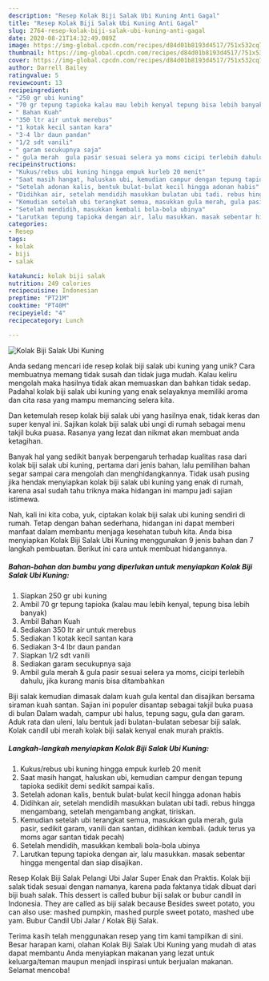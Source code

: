 ```yaml
---
description: "Resep Kolak Biji Salak Ubi Kuning Anti Gagal"
title: "Resep Kolak Biji Salak Ubi Kuning Anti Gagal"
slug: 2764-resep-kolak-biji-salak-ubi-kuning-anti-gagal
date: 2020-08-21T14:32:49.089Z
image: https://img-global.cpcdn.com/recipes/d84d01b8193d4517/751x532cq70/kolak-biji-salak-ubi-kuning-foto-resep-utama.jpg
thumbnail: https://img-global.cpcdn.com/recipes/d84d01b8193d4517/751x532cq70/kolak-biji-salak-ubi-kuning-foto-resep-utama.jpg
cover: https://img-global.cpcdn.com/recipes/d84d01b8193d4517/751x532cq70/kolak-biji-salak-ubi-kuning-foto-resep-utama.jpg
author: Darrell Bailey
ratingvalue: 5
reviewcount: 13
recipeingredient:
- "250 gr ubi kuning"
- "70 gr tepung tapioka kalau mau lebih kenyal tepung bisa lebih banyak"
- " Bahan Kuah"
- "350 ltr air untuk merebus"
- "1 kotak kecil santan kara"
- "3-4 lbr daun pandan"
- "1/2 sdt vanili"
- " garam secukupnya saja"
- " gula merah  gula pasir sesuai selera ya moms cicipi terlebih dahulu jika kurang manis bisa ditambahkan"
recipeinstructions:
- "Kukus/rebus ubi kuning hingga empuk kurleb 20 menit"
- "Saat masih hangat, haluskan ubi, kemudian campur dengan tepung tapioka sedikit demi sedikit sampai kalis."
- "Setelah adonan kalis, bentuk bulat-bulat kecil hingga adonan habis"
- "Didihkan air, setelah mendidih masukkan bulatan ubi tadi. rebus hingga mengambang, setelah mengambang angkat, tiriskan."
- "Kemudian setelah ubi terangkat semua, masukkan gula merah, gula pasir, sedikit garam, vanili dan santan, didihkan kembali. (aduk terus ya moms agar santan tidak pecah)"
- "Setelah mendidih, masukkan kembali bola-bola ubinya"
- "Larutkan tepung tapioka dengan air, lalu masukkan. masak sebentar hingga mengental dan siap disajikan."
categories:
- Resep
tags:
- kolak
- biji
- salak

katakunci: kolak biji salak 
nutrition: 249 calories
recipecuisine: Indonesian
preptime: "PT21M"
cooktime: "PT40M"
recipeyield: "4"
recipecategory: Lunch

---
```



![Kolak Biji Salak Ubi Kuning](https://img-global.cpcdn.com/recipes/d84d01b8193d4517/751x532cq70/kolak-biji-salak-ubi-kuning-foto-resep-utama.jpg)

Anda sedang mencari ide resep kolak biji salak ubi kuning yang unik? Cara membuatnya memang tidak susah dan tidak juga mudah. Kalau keliru mengolah maka hasilnya tidak akan memuaskan dan bahkan tidak sedap. Padahal kolak biji salak ubi kuning yang enak selayaknya memiliki aroma dan cita rasa yang mampu memancing selera kita.

Dan ketemulah resep kolak biji salak ubi yang hasilnya enak, tidak keras dan super kenyal ini. Sajikan kolak biji salak ubi ungi di rumah sebagai menu takjil buka puasa. Rasanya yang lezat dan nikmat akan membuat anda ketagihan.

Banyak hal yang sedikit banyak berpengaruh terhadap kualitas rasa dari kolak biji salak ubi kuning, pertama dari jenis bahan, lalu pemilihan bahan segar sampai cara mengolah dan menghidangkannya. Tidak usah pusing jika hendak menyiapkan kolak biji salak ubi kuning yang enak di rumah, karena asal sudah tahu triknya maka hidangan ini mampu jadi sajian istimewa.


Nah, kali ini kita coba, yuk, ciptakan kolak biji salak ubi kuning sendiri di rumah. Tetap dengan bahan sederhana, hidangan ini dapat memberi manfaat dalam membantu menjaga kesehatan tubuh kita. Anda bisa menyiapkan Kolak Biji Salak Ubi Kuning menggunakan 9 jenis bahan dan 7 langkah pembuatan. Berikut ini cara untuk membuat hidangannya.

<!--inarticleads1-->

##### Bahan-bahan dan bumbu yang diperlukan untuk menyiapkan Kolak Biji Salak Ubi Kuning:

1. Siapkan 250 gr ubi kuning
1. Ambil 70 gr tepung tapioka (kalau mau lebih kenyal, tepung bisa lebih banyak)
1. Ambil  Bahan Kuah
1. Sediakan 350 ltr air untuk merebus
1. Sediakan 1 kotak kecil santan kara
1. Sediakan 3-4 lbr daun pandan
1. Siapkan 1/2 sdt vanili
1. Sediakan  garam secukupnya saja
1. Ambil  gula merah &amp; gula pasir sesuai selera ya moms, cicipi terlebih dahulu, jika kurang manis bisa ditambahkan


Biji salak kemudian dimasak dalam kuah gula kental dan disajikan bersama siraman kuah santan. Sajian ini populer disantap sebagai takjil buka puasa di bulan Dalam wadah, campur ubi halus, tepung sagu, gula dan garam. Aduk rata dan uleni, lalu bentuk jadi bulatan-bulatan sebesar biji salak. Kolak candil ubi merah kolak biji salak kenyal enak murah praktis. 

<!--inarticleads2-->

##### Langkah-langkah menyiapkan Kolak Biji Salak Ubi Kuning:

1. Kukus/rebus ubi kuning hingga empuk kurleb 20 menit
1. Saat masih hangat, haluskan ubi, kemudian campur dengan tepung tapioka sedikit demi sedikit sampai kalis.
1. Setelah adonan kalis, bentuk bulat-bulat kecil hingga adonan habis
1. Didihkan air, setelah mendidih masukkan bulatan ubi tadi. rebus hingga mengambang, setelah mengambang angkat, tiriskan.
1. Kemudian setelah ubi terangkat semua, masukkan gula merah, gula pasir, sedikit garam, vanili dan santan, didihkan kembali. (aduk terus ya moms agar santan tidak pecah)
1. Setelah mendidih, masukkan kembali bola-bola ubinya
1. Larutkan tepung tapioka dengan air, lalu masukkan. masak sebentar hingga mengental dan siap disajikan.


Resep Kolak Biji Salak Pelangi Ubi Jalar Super Enak dan Praktis. Kolak biji salak tidak sesuai dengan namanya, karena pada faktanya tidak dibuat dari biji buah salak. This dessert is called bubur biji salak or bubur candil in Indonesia. They are called as biji salak because Besides sweet potato, you can also use: mashed pumpkin, mashed purple sweet potato, mashed ube yam. Bubur Candil Ubi Jalar / Kolak Biji Salak. 

Terima kasih telah menggunakan resep yang tim kami tampilkan di sini. Besar harapan kami, olahan Kolak Biji Salak Ubi Kuning yang mudah di atas dapat membantu Anda menyiapkan makanan yang lezat untuk keluarga/teman maupun menjadi inspirasi untuk berjualan makanan. Selamat mencoba!
